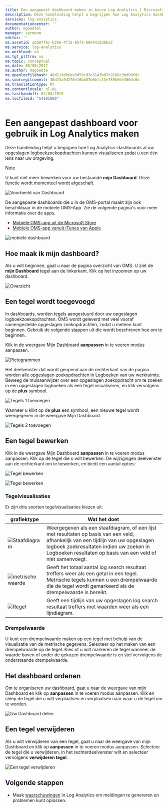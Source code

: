 ```yaml
---
title: Een aangepast dashboard maken in Azure Log Analytics | Microsoft Docs
description: Deze handleiding helpt u begrijpen hoe Log Analytics-dashboards al uw opgeslagen logboekzoekopdrachten kunnen visualiseren zodat u een één lens naar uw omgeving.
services: log-analytics
documentationcenter: ''
author: mgoedtel
manager: carmonm
editor: ''
ms.assetid: abb07f6c-b356-4f15-85f5-60e4415d0ba2
ms.service: log-analytics
ms.workload: na
ms.tgt_pltfrm: na
ms.topic: conceptual
ms.date: 08/08/2017
ms.author: magoedte
ms.openlocfilehash: 46d113d06ee9d59cd3c3143b87c9166c9bd09fdc
ms.sourcegitcommit: 30d23a9d270e10bb87b6bfc13e789b9de300dc6b
ms.translationtype: MT
ms.contentlocale: nl-NL
ms.lasthandoff: 01/08/2019
ms.locfileid: "54101800"
---
```

# <a name="create-a-custom-dashboard-for-use-in-log-analytics"></a>Een aangepast dashboard voor gebruik in Log Analytics maken

Deze handleiding helpt u begrijpen hoe Log Analytics-dashboards al uw opgeslagen logboekzoekopdrachten kunnen visualiseren zodat u een één lens naar uw omgeving.

>[!NOTE]
> U kunt niet meer bewerken voor uw bestaande **mijn Dashboard**. Deze functie wordt momenteel wordt afgeschaft.

![Voorbeeld van Dashboard](./media/dashboards/oms-dashboards-example-dash.png)

De aangepaste dashboards die u in de OMS-portal maakt zijn ook beschikbaar in de mobiele OMS-App. Zie de volgende pagina's voor meer informatie over de apps.

* [Mobiele OMS-app uit de Microsoft Store](https://www.windowsphone.com/store/app/operational-insights/4823b935-83ce-466c-82bb-bd0a3f58d865)
* [Mobiele OMS-app vanuit iTunes van Apple](https://itunes.apple.com/app/microsoft-operations-management/id1042424859?mt=8)

![mobiele dashboard](./media/dashboards/oms-search-mobile.png)

## <a name="how-do-i-create-my-dashboard"></a>Hoe maak ik mijn dashboard?
Als u wilt beginnen, gaat u naar de pagina overzicht van OMS. U ziet de **mijn Dashboard** tegel aan de linkerkant. Klik op het inzoomen op uw dashboard.

![Overzicht](./media/dashboards/oms-dashboards-overview.png)

## <a name="adding-a-tile"></a>Een tegel wordt toegevoegd
In dashboards, worden tegels aangestuurd door uw opgeslagen logboekzoekopdrachten. OMS wordt geleverd met veel vooraf samengestelde opgeslagen zoekopdrachten, zodat u meteen kunt beginnen. Gebruik de volgende stappen uit die wordt beschreven hoe om te beginnen.

Klik in de weergave Mijn Dashboard **aanpassen** in te voeren modus aanpassen.

![Pictogrammen](./media/dashboards/oms-dashboards-pictorial01.png)

 Het deelvenster dat wordt geopend aan de rechterkant van de pagina worden alle opgeslagen zoekopdrachten in Logboeken van uw werkruimte. Beweeg de muisaanwijzer over een opgeslagen zoekopdracht om te zoeken in een opgeslagen logboeken als een tegel visualiseren, en klik vervolgens op de **plus** symbool.

![Tegels 1 toevoegen](./media/dashboards/oms-dashboards-pictorial02.png)

Wanneer u klikt op de **plus** een symbool, een nieuwe tegel wordt weergegeven in de weergave Mijn Dashboard.

![Tegels 2 toevoegen](./media/dashboards/oms-dashboards-pictorial03.png)

## <a name="edit-a-tile"></a>Een tegel bewerken
Klik in de weergave Mijn Dashboard **aanpassen** in te voeren modus aanpassen. Klik op de tegel die u wilt bewerken. De wijzigingen deelvenster aan de rechterkant om te bewerken, en biedt een aantal opties:

![Tegel bewerken](./media/dashboards/oms-dashboards-pictorial04.png)

![Tegel bewerken](./media/dashboards/oms-dashboards-pictorial05.png)

### <a name="tile-visualizations"></a>Tegelvisualisaties
Er zijn drie soorten tegelvisualisaties kiezen uit:

| grafiektype | Wat het doet |
| --- | --- |
| ![Staafdiagram](./media/dashboards/oms-dashboards-bar-chart.png) |Weergegeven als een staafdiagram, of een lijst met resultaten op basis van een veld, afhankelijk van een tijdlijn van uw opgeslagen logboek zoekresultaten indien uw zoeken in Logboeken resultaten op basis van een veld of niet samenvoegt. |
| ![metrische waarde](./media/dashboards/oms-dashboards-metric.png) |Geeft het totaal aantal log search resultaat treffers weer als een getal in een tegel. Metrische tegels kunnen u een drempelwaarde die de tegel wordt gemarkeerd als de drempelwaarde is bereikt. |
| ![Regel](./media/dashboards/oms-dashboards-line.png) |Geeft een tijdlijn van uw opgeslagen log search resultaat treffers met waarden weer als een lijndiagram. |

### <a name="threshold"></a>Drempelwaarde
U kunt een drempelwaarde maken op een tegel met behulp van de visualisatie van de metrische gegevens. Selecteer op het maken van een drempelwaarde op de tegel. Kies of u wilt markeren de tegel wanneer de waarde boven of onder de gekozen drempelwaarde is en stel vervolgens de onderstaande drempelwaarde.

## <a name="organizing-the-dashboard"></a>Het dashboard ordenen
Om te organiseren uw dashboard, gaat u naar de weergave van mijn Dashboard en klik op **aanpassen** in te voeren modus aanpassen. Klik en sleep de tegel die u wilt verplaatsen en verplaatsen naar waar u de tegel om te worden.

![Uw Dashboard delen](./media/dashboards/oms-dashboards-organize.png)

## <a name="remove-a-tile"></a>Een tegel verwijderen
Als u wilt verwijderen van een tegel, gaat u naar de weergave van mijn Dashboard en klik op **aanpassen** in te voeren modus aanpassen. Selecteer de tegel die u verwijderen, in het rechterdeelvenster wilt en selecteer vervolgens **verwijderen tegel**.

![Een tegel verwijderen](./media/dashboards/oms-dashboards-remove-tile.png)

## <a name="next-steps"></a>Volgende stappen
* Maak [waarschuwingen](../../azure-monitor/platform/alerts-overview.md) in Log Analytics om meldingen te genereren en problemen kunt oplossen.
